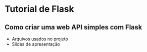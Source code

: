 # Tutorial de Flask

## Como criar uma web API simples com Flask

* Arquivos usados no projeto 
* Slides de apresentação